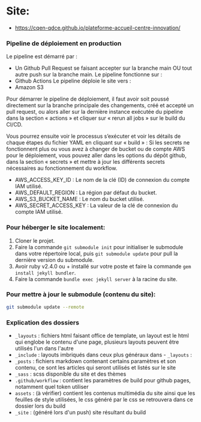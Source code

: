 # Site: 
- https://cqen-qdce.github.io/plateforme-accueil-centre-innovation/

### Pipeline de déploiement en production

Le pipeline est démarré par : 
-	Un Github Pull Request se faisant accepter sur la branche main OU tout autre push sur la branche main.
Le pipeline fonctionne sur : 
-	Github Actions
Le pipeline déploie le site vers : 
-	Amazon S3

Pour démarrer le pipeline de déploiement, il faut avoir soit poussé directement sur la branche principale des changements, créé et accepté un pull request, ou alors aller sur la dernière instance exécutée du pipeline dans la section « actions » et cliquer sur « rerun all jobs » sur le build du CI/CD.
 
Vous pourrez ensuite voir le processus s’exécuter et voir les détails de chaque étapes du fichier YAML en cliquant sur « build » : 
Si les secrets ne fonctionnent plus ou vous avez à changer de bucket ou de compte AWS pour le déploiement, vous pouvez aller dans les options du dépôt github, dans la section « secrets » et mettre à jour les différents secrets nécessaires au fonctionnement du workflow.
-	AWS_ACCESS_KEY_ID : Le nom de la clé (ID) de connexion du compte IAM utilisé.
-	AWS_DEFAULT_REGION : La région par défaut du bucket.
-	AWS_S3_BUCKET_NAME : Le nom du bucket utilisé.
-	AWS_SECRET_ACCESS_KEY : La valeur de la clé de connexion du compte IAM utilisé.


### Pour héberger le site localement:
1. Cloner le projet.
2. Faire la commande `git submodule init` pour initialiser le submodule dans votre répertoire local, puis `git submodule update` pour pull la dernière version du submodule.
3. Avoir ruby v2.4.0 ou + installé sur votre poste et faire la commande ```gem install jekyll bundler```.
4. Faire la commande ```bundle exec jekyll server``` à la racine du site.

### Pour mettre à jour le submodule (contenu du site): 
```bash
git submodule update --remote
``` 

### Explication des dossiers
- `_layouts` : fichiers html faisant office de template, un layout est le html qui englobe le contenu d'une page, plusieurs layouts peuvent être utilisés l'un dans l'autre
- `_include` : layouts imbriqués dans ceux plus généraux dans - `_layouts` :
- `_posts` : fichiers markdown contenant certains paramètres et son contenu, ce sont les articles qui seront utilisés et listés sur le site
- `_sass` : scss disponible du site et des thèmes
- `.github/workflow` : contient les paramètres de build pour github pages, notamment quel token utiliser
- `assets` : (à vérifier) contient les contenus multimédia du site ainsi que les feuilles de style utilisées, le css généré par le css se retrouvera dans ce dossier lors du build
- `_site` : (généré lors d'un push) site résultant du build
